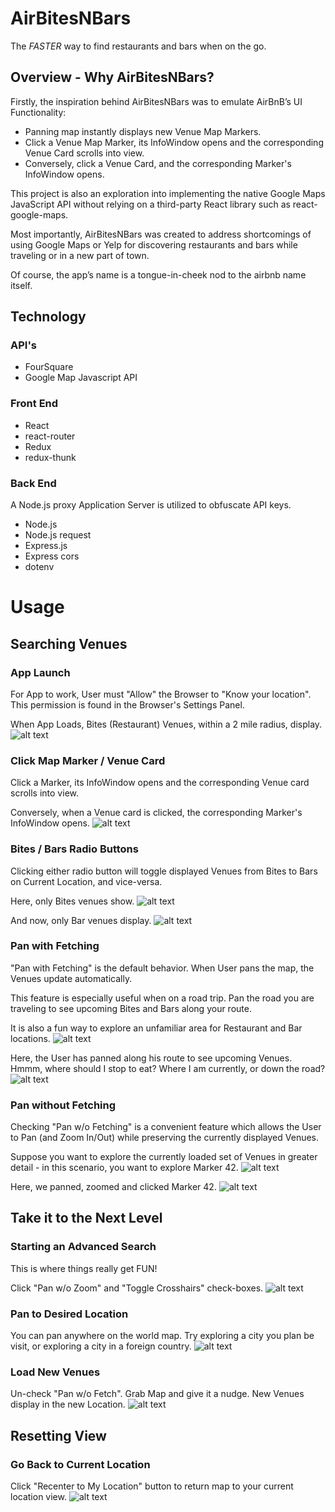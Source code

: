 # AirBitesNBars

The _FASTER_ way to find restaurants and bars when on the go.

## Overview - Why AirBitesNBars?
Firstly, the inspiration behind AirBitesNBars was to emulate AirBnB’s UI Functionality:
* Panning map instantly displays new Venue Map Markers.
* Click a Venue Map Marker, its InfoWindow opens and the corresponding Venue Card scrolls into view.
* Conversely, click a Venue Card, and the corresponding Marker's InfoWindow opens.

This project is also an exploration into implementing the native Google Maps JavaScript API without relying on a third-party React library such as react-google-maps.

Most importantly, AirBitesNBars was created to address shortcomings of using Google Maps or Yelp for discovering restaurants and bars while traveling or in a new part of town.

Of course, the app’s name is a tongue-in-cheek nod to the airbnb name itself.

## Technology
### API's
* FourSquare
* Google Map Javascript API

### Front End
* React
* react-router
* Redux
* redux-thunk

### Back End
A Node.js proxy Application Server is utilized to obfuscate API keys.
* Node.js
* Node.js request
* Express.js
* Express cors
* dotenv

# Usage

## Searching Venues
### App Launch
For App to work, User must "Allow" the Browser to "Know your location".  This permission is found in the Browser's Settings Panel.

When App Loads, Bites (Restaurant) Venues, within a 2 mile radius, display.
![alt text](https://github.com/pmkgithub/air_bites_bars_client/blob/master/src/images/about/map_ui_01.png)

### Click Map Marker / Venue Card
Click a Marker, its InfoWindow opens and the corresponding Venue card scrolls into view.

Conversely, when a Venue card is clicked, the corresponding Marker's InfoWindow opens.
![alt text](https://github.com/pmkgithub/air_bites_bars_client/blob/master/src/images/about/map_ui_02.png)
### Bites / Bars Radio Buttons
Clicking either radio button will toggle displayed Venues from Bites to Bars on Current Location, and vice-versa.

Here, only Bites venues show.
![alt text](https://github.com/pmkgithub/air_bites_bars_client/blob/master/src/images/about/map_ui_03_01.png)


And now, only Bar venues display.
![alt text](https://github.com/pmkgithub/air_bites_bars_client/blob/master/src/images/about/map_ui_03_02.png)

### Pan with Fetching
"Pan with Fetching" is the default behavior. When User pans the map, the Venues update automatically.

This feature is especially useful when on a road trip.  Pan the road you are traveling to see upcoming Bites and Bars along your route.

It is also a fun way to explore an unfamiliar area for Restaurant and Bar locations.
![alt text](https://github.com/pmkgithub/air_bites_bars_client/blob/master/src/images/about/map_ui_04_01.png)

Here, the User has panned along his route to see upcoming Venues.  Hmmm, where should I stop to eat? Where I am currently, or down the road?
![alt text](https://github.com/pmkgithub/air_bites_bars_client/blob/master/src/images/about/map_ui_04_02.png)


### Pan without Fetching
Checking "Pan w/o Fetching" is a convenient feature which allows the User to Pan (and Zoom In/Out) while preserving the currently displayed Venues.

Suppose you want to explore the currently loaded set of Venues in greater detail - in this scenario, you want to explore Marker 42.
![alt text](https://github.com/pmkgithub/air_bites_bars_client/blob/master/src/images/about/map_ui_05_01.png)

Here, we panned, zoomed and clicked Marker 42.
![alt text](https://github.com/pmkgithub/air_bites_bars_client/blob/master/src/images/about/map_ui_05_02.png)

## Take it to the Next Level
### Starting an Advanced Search
This is where things really get FUN!

Click "Pan w/o Zoom" and "Toggle Crosshairs" check-boxes.
![alt text](https://github.com/pmkgithub/air_bites_bars_client/blob/master/src/images/about/map_ui_06.png)

### Pan to Desired Location
You can pan anywhere on the world map. Try exploring a city you plan be visit, or exploring a city in a foreign country.
![alt text](https://github.com/pmkgithub/air_bites_bars_client/blob/master/src/images/about/map_ui_07.png)

### Load New Venues
Un-check "Pan w/o Fetch". Grab Map and give it a nudge.  New Venues display in the new Location.
![alt text](https://github.com/pmkgithub/air_bites_bars_client/blob/master/src/images/about/map_ui_08.png)

## Resetting View

### Go Back to Current Location
Click "Recenter to My Location" button to return map to your current location view.
![alt text](https://github.com/pmkgithub/air_bites_bars_client/blob/master/src/images/about/map_ui_09.png)
